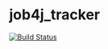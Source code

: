 # job4j_tracker
[![Build Status](https://travis-ci.com/duckplug/job4j_tracker.svg?branch=master)](https://travis-ci.com/duckplug/job4j_tracker)